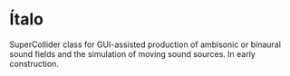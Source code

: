 # Ítalo
SuperCollider class for GUI-assisted production of ambisonic or binaural sound fields and the simulation of moving sound sources. In early construction.
